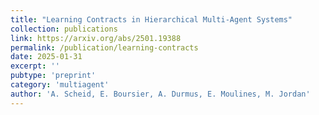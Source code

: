 ```yaml
---
title: "Learning Contracts in Hierarchical Multi-Agent Systems"
collection: publications
link: https://arxiv.org/abs/2501.19388
permalink: /publication/learning-contracts
date: 2025-01-31
excerpt: ''
pubtype: 'preprint'
category: 'multiagent'
author: 'A. Scheid, E. Boursier, A. Durmus, E. Moulines, M. Jordan'
---
```

